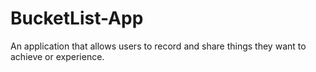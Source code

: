 # BucketList-App
An application that allows users to record and share things they want to achieve or experience. 

